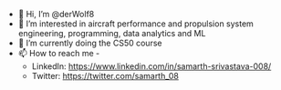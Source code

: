 - 👋 Hi, I’m @derWolf8
- 👀 I’m interested in aircraft performance and propulsion system engineering, programming, data analytics and ML
- 🌱 I’m currently doing the CS50 course
- 📫 How to reach me - 
  - LinkedIn: https://www.linkedin.com/in/samarth-srivastava-008/
  - Twitter: https://twitter.com/samarth_08

<!---
derWolf8/derWolf8 is a ✨ special ✨ repository because its `README.md` (this file) appears on your GitHub profile.
You can click the Preview link to take a look at your changes.
--->
